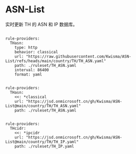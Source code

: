 
# ASN-List

实时更新 TH 的 ASN 和 IP 数据库。

<pre><code class="language-javascript">
rule-providers:
  THasn:
    type: http
    behavior: classical
    url: "https://raw.githubusercontent.com/Kwisma/ASN-List/refs/heads/main/country/TH/TH_ASN.yaml"
    path: ./ruleset/TH_ASN.yaml
    interval: 86400
    format: yaml
</code></pre>

<pre><code class="language-javascript">
rule-providers:
  THasn:
    <<: *classical
    url: "https://jsd.onmicrosoft.cn/gh/Kwisma/ASN-List@main/country/TH/TH_ASN.yaml"
    path: ./ruleset/TH_ASN.yaml
</code></pre>

<pre><code class="language-javascript">
rule-providers:
  THcidr:
    <<: *ipcidr
    url: "https://jsd.onmicrosoft.cn/gh/Kwisma/ASN-List@main/country/TH/TH_IP.yaml"
    path: ./ruleset/TH_IP.yaml
</code></pre>